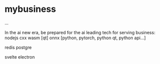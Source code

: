 # mybusiness
...

In the ai new era, be prepared for the ai leading tech for serving business: 
nodejs
  cxx wasm [qt]
  onnx [python, pytorch, python qt, python api...]

  redis
  postgre

  svelte
  electron
